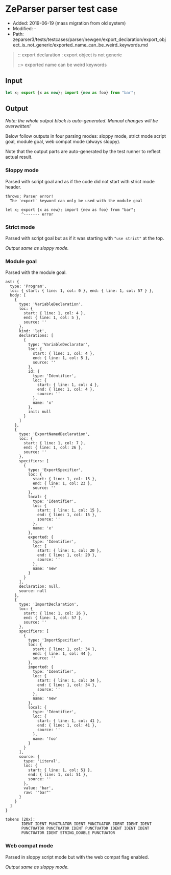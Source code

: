 # ZeParser parser test case

- Added: 2019-06-19 (mass migration from old system)
- Modified: -
- Path: zeparser3/tests/testcases/parser/newgen/export_declaration/export_object_is_not_generic/exported_name_can_be_weird_keywords.md

> :: export declaration : export object is not generic
>
> ::> exported name can be weird keywords

## Input

`````js
let x; export {x as new}; import {new as foo} from "bar";
`````

## Output

_Note: the whole output block is auto-generated. Manual changes will be overwritten!_

Below follow outputs in four parsing modes: sloppy mode, strict mode script goal, module goal, web compat mode (always sloppy).

Note that the output parts are auto-generated by the test runner to reflect actual result.

### Sloppy mode

Parsed with script goal and as if the code did not start with strict mode header.

`````
throws: Parser error!
  The `export` keyword can only be used with the module goal

let x; export {x as new}; import {new as foo} from "bar";
       ^------- error
`````

### Strict mode

Parsed with script goal but as if it was starting with `"use strict"` at the top.

_Output same as sloppy mode._

### Module goal

Parsed with the module goal.

`````
ast: {
  type: 'Program',
  loc: { start: { line: 1, col: 0 }, end: { line: 1, col: 57 } },
  body: [
    {
      type: 'VariableDeclaration',
      loc: {
        start: { line: 1, col: 4 },
        end: { line: 1, col: 5 },
        source: ''
      },
      kind: 'let',
      declarations: [
        {
          type: 'VariableDeclarator',
          loc: {
            start: { line: 1, col: 4 },
            end: { line: 1, col: 5 },
            source: ''
          },
          id: {
            type: 'Identifier',
            loc: {
              start: { line: 1, col: 4 },
              end: { line: 1, col: 4 },
              source: ''
            },
            name: 'x'
          },
          init: null
        }
      ]
    },
    {
      type: 'ExportNamedDeclaration',
      loc: {
        start: { line: 1, col: 7 },
        end: { line: 1, col: 26 },
        source: ''
      },
      specifiers: [
        {
          type: 'ExportSpecifier',
          loc: {
            start: { line: 1, col: 15 },
            end: { line: 1, col: 23 },
            source: ''
          },
          local: {
            type: 'Identifier',
            loc: {
              start: { line: 1, col: 15 },
              end: { line: 1, col: 15 },
              source: ''
            },
            name: 'x'
          },
          exported: {
            type: 'Identifier',
            loc: {
              start: { line: 1, col: 20 },
              end: { line: 1, col: 20 },
              source: ''
            },
            name: 'new'
          }
        }
      ],
      declaration: null,
      source: null
    },
    {
      type: 'ImportDeclaration',
      loc: {
        start: { line: 1, col: 26 },
        end: { line: 1, col: 57 },
        source: ''
      },
      specifiers: [
        {
          type: 'ImportSpecifier',
          loc: {
            start: { line: 1, col: 34 },
            end: { line: 1, col: 44 },
            source: ''
          },
          imported: {
            type: 'Identifier',
            loc: {
              start: { line: 1, col: 34 },
              end: { line: 1, col: 34 },
              source: ''
            },
            name: 'new'
          },
          local: {
            type: 'Identifier',
            loc: {
              start: { line: 1, col: 41 },
              end: { line: 1, col: 41 },
              source: ''
            },
            name: 'foo'
          }
        }
      ],
      source: {
        type: 'Literal',
        loc: {
          start: { line: 1, col: 51 },
          end: { line: 1, col: 51 },
          source: ''
        },
        value: 'bar',
        raw: '"bar"'
      }
    }
  ]
}

tokens (20x):
       IDENT IDENT PUNCTUATOR IDENT PUNCTUATOR IDENT IDENT IDENT
       PUNCTUATOR PUNCTUATOR IDENT PUNCTUATOR IDENT IDENT IDENT
       PUNCTUATOR IDENT STRING_DOUBLE PUNCTUATOR
`````


### Web compat mode

Parsed in sloppy script mode but with the web compat flag enabled.

_Output same as sloppy mode._
